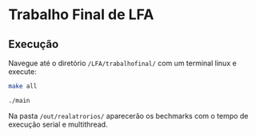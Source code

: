 # Trabalho Final de LFA
## Execução
Navegue até o diretório `/LFA/trabalhofinal/` com um terminal linux e execute:

```bash
make all

./main
```

Na pasta `/out/realatrorios/` aparecerão os bechmarks com o tempo de execução serial e multithread.
